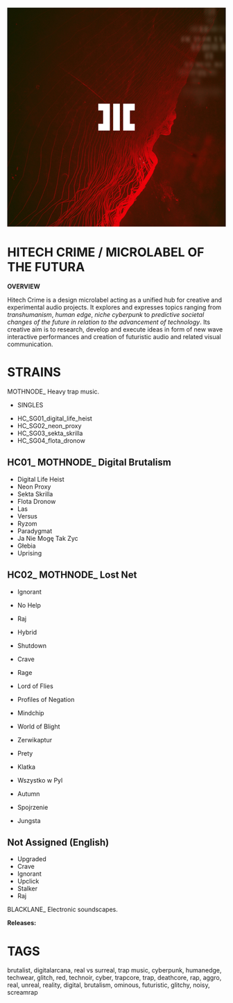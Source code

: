 ![](assets/hitechcrime.png)

# HITECH CRIME / MICROLABEL OF THE FUTURA

**OVERVIEW**

Hitech Crime is a design microlabel acting as a unified hub for creative and experimental audio projects. It explores and expresses topics ranging from *transhumanism*, *human edge*, *niche cyberpunk* to *predictive societal changes of the future in relation to the advancement of technology*. Its creative aim is to research, develop and execute ideas in form of new wave interactive performances and creation of futuristic audio and related visual communication.

# STRAINS
MOTHNODE_ Heavy trap music.

- SINGLES

+ HC_SG01_digital_life_heist
+ HC_SG02_neon_proxy
+ HC_SG03_sekta_skrilla
+ HC_SG04_flota_dronow

## HC01_ MOTHNODE_ Digital Brutalism

+ Digital Life Heist
+ Neon Proxy
+ Sekta Skrilla
+ Flota Dronow
+ Las
+ Versus
+ Ryzom
+ Paradygmat
+ Ja Nie Mogę Tak Zyc
+ Głebia
+ Uprising

## HC02_ MOTHNODE_ Lost Net

+ Ignorant
+ No Help
+ Raj
+ Hybrid
+ Shutdown
+ Crave
+ Rage
+ Lord of Flies
+ Profiles of Negation
+ Mindchip
+ World of Blight

+ Zerwikaptur
+ Prety
+ Klatka
+ Wszystko w Pyl
+ Autumn
+ Spojrzenie
+ Jungsta

## Not Assigned (English)

+ Upgraded
+ Crave
+ Ignorant
+ Upclick
+ Stalker
+ Raj





BLACKLANE_ Electronic soundscapes.

**Releases:**



# **TAGS**
brutalist, digitalarcana, real vs surreal, trap music, cyberpunk, humanedge, techwear, glitch, red, technoir, cyber, trapcore, trap, deathcore, rap, aggro, real, unreal, reality, digital, brutalism, ominous, futuristic, glitchy, noisy, screamrap
